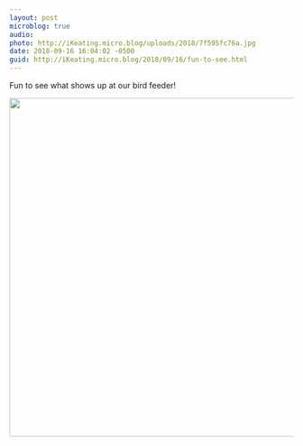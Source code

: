```yaml
---
layout: post
microblog: true
audio: 
photo: http://iKeating.micro.blog/uploads/2018/7f595fc76a.jpg
date: 2018-09-16 16:04:02 -0500
guid: http://iKeating.micro.blog/2018/09/16/fun-to-see.html
---
```

Fun to see what shows up at our bird feeder!

<img src="http://iKeating.micro.blog/uploads/2018/7f595fc76a.jpg" width="599" height="600" />
